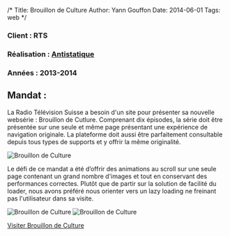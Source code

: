 /*
Title: Brouillon de Culture
Author: Yann Gouffon
Date: 2014-06-01
Tags: web
*/

### Client : RTS
### Réalisation : [Antistatique](http://www.antistatique.net/)
### Années : 2013-2014

## Mandat :
La Radio Télévision Suisse a besoin d'un site pour présenter sa nouvelle websérie : Brouillon de Cutlure. Comprenant dix épisodes, la série doit être présentée sur une seule et même page présentant une expérience de navigation originale. La plateforme doit aussi être parfaitement consultable depuis tous types de supports et y offrir la même originalité.

![Brouillon de Culture](http://staging.yago.io/content/images/bdc-1.png)

Le défi de ce mandat a été d’offrir des animations au scroll sur une seule page contenant un grand nombre d'images et tout en conservant des performances correctes. Plutôt que de partir sur la solution de facilité du loader, nous avons préféré nous orienter vers un lazy loading ne freinant pas l'utilisateur dans sa visite.

![Brouillon de Culture](http://staging.yago.io/content/images/bdc-2.png)
![Brouillon de Culture](http://staging.yago.io/content/images/bdc-3.png)

[Visiter Brouillon de Culture](http://www.rts.ch/bdc)
